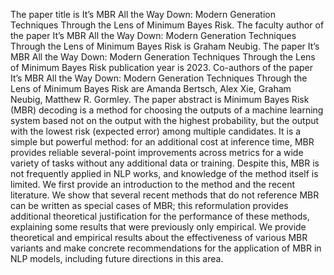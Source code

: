 The paper title is It’s MBR All the Way Down: Modern Generation Techniques Through the Lens of Minimum Bayes Risk.
The faculty author of the paper It’s MBR All the Way Down: Modern Generation Techniques Through the Lens of Minimum Bayes Risk is Graham Neubig.
The paper It’s MBR All the Way Down: Modern Generation Techniques Through the Lens of Minimum Bayes Risk publication year is 2023.
Co-authors of the paper It’s MBR All the Way Down: Modern Generation Techniques Through the Lens of Minimum Bayes Risk are Amanda Bertsch, Alex Xie, Graham Neubig, Matthew R. Gormley.
The paper abstract is Minimum Bayes Risk (MBR) decoding is a method for choosing the outputs of a machine learning system based not on the output with the highest probability, but the output with the lowest risk (expected error) among multiple candidates. It is a simple but powerful method: for an additional cost at inference time, MBR provides reliable several-point improvements across metrics for a wide variety of tasks without any additional data or training. Despite this, MBR is not frequently applied in NLP works, and knowledge of the method itself is limited. We first provide an introduction to the method and the recent literature. We show that several recent methods that do not reference MBR can be written as special cases of MBR; this reformulation provides additional theoretical justification for the performance of these methods, explaining some results that were previously only empirical. We provide theoretical and empirical results about the effectiveness of various MBR variants and make concrete recommendations for the application of MBR in NLP models, including future directions in this area.
